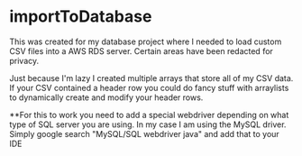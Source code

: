 # importToDatabase
This was created for my database project where I needed to load custom CSV files into a AWS RDS server. Certain areas have been redacted for privacy.

Just because I'm lazy I created multiple arrays that store all of my CSV data. If your CSV contained a header row you could do fancy stuff with arraylists to dynamically create and modify your header rows.

**For this to work you need to add a special webdriver depending on what type of SQL server you are using. In my case I am using the MySQL driver. Simply google search "MySQL/SQL webdriver java" and add that to your IDE
